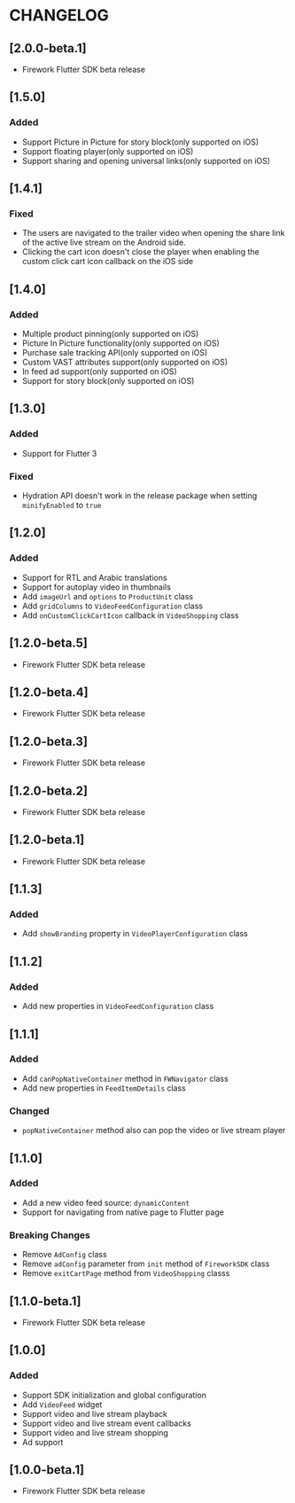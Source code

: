 # CHANGELOG

## [2.0.0-beta.1]

- Firework Flutter SDK beta release

## [1.5.0]

### Added

- Support Picture in Picture for story block(only supported on iOS)
- Support floating player(only supported on iOS)
- Support sharing and opening universal links(only supported on iOS)

## [1.4.1]

### Fixed

- The users are navigated to the trailer video when opening the share link of the active live stream on the Android side.
- Clicking the cart icon doesn't close the player when enabling the custom click cart icon callback on the iOS side

## [1.4.0]

### Added

- Multiple product pinning(only supported on iOS)
- Picture In Picture functionality(only supported on iOS)
- Purchase sale tracking API(only supported on iOS)
- Custom VAST attributes support(only supported on iOS)
- In feed ad support(only supported on iOS)
- Support for story block(only supported on iOS)

## [1.3.0]

### Added

- Support for Flutter 3

### Fixed

- Hydration API doesn't work in the release package when setting `minifyEnabled` to `true`


## [1.2.0]

### Added

- Support for RTL and Arabic translations
- Support for autoplay video in thumbnails
- Add `imageUrl` and `options` to `ProductUnit` class
- Add `gridColumns` to `VideoFeedConfiguration` class
- Add `onCustomClickCartIcon` callback in `VideoShopping` class

## [1.2.0-beta.5]

- Firework Flutter SDK beta release

## [1.2.0-beta.4]

- Firework Flutter SDK beta release

## [1.2.0-beta.3]

- Firework Flutter SDK beta release

## [1.2.0-beta.2]

- Firework Flutter SDK beta release

## [1.2.0-beta.1]

- Firework Flutter SDK beta release

## [1.1.3]

### Added

- Add `showBranding` property in `VideoPlayerConfiguration` class

## [1.1.2]

### Added

- Add new properties in `VideoFeedConfiguration` class

## [1.1.1]

### Added

- Add `canPopNativeContainer` method in `FWNavigator` class
- Add new properties in `FeedItemDetails` class

### Changed

- `popNativeContainer` method also can pop the video or live stream player

## [1.1.0]

### Added

- Add a new video feed source: `dynamicContent`
- Support for navigating from native page to Flutter page

### Breaking Changes

- Remove `AdConfig` class 
- Remove `adConfig` parameter from `init` method of `FireworkSDK` class
- Remove `exitCartPage` method from `VideoShopping` classs

## [1.1.0-beta.1]

- Firework Flutter SDK beta release

## [1.0.0]

### Added

- Support SDK initialization and global configuration
- Add `VideoFeed` widget
- Support video and live stream playback
- Support video and live stream event callbacks
- Support video and live stream shopping
- Ad support

## [1.0.0-beta.1]

- Firework Flutter SDK beta release
